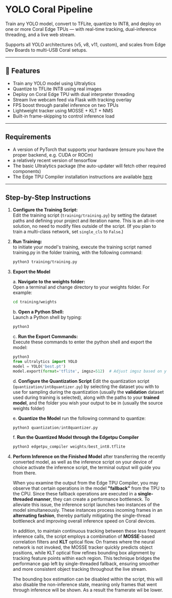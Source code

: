 # YOLO Coral Pipeline

Train any YOLO model, convert to TFLite, quantize to INT8, and deploy on one or more Coral Edge TPUs — with real-time tracking, dual-inference threading, and a live web stream.

Supports all YOLO architectures (v5, v8, v11, custom), and scales from Edge Dev Boards to multi-USB Coral setups.

---

## 🔧 Features

- Train any YOLO model using Ultralytics
- Quantize to TFLite INT8 using real images
- Deploy on Coral Edge TPU with dual interpreter threading
- Stream live webcam feed via Flask with tracking overlay
- FPS boost through parallel inference on two TPUs
- Lightweight tracker using MOSSE + KLT + NMS
- Built-in frame-skipping to control inference load

---

## Requirements

- A version of PyTorch that supports your hardware (ensure you have the proper backend, e.g. CUDA or ROCm)
- a relatively recent version of tensorflow
- The basic Ultralytics package (the auto-updater will fetch other required components)
- The Edge TPU Compiler installation instructions are available [here](https://coral.ai/docs/edgetpu/compiler/)

---

## Step-by-Step Instructions

1. **Configure the Training Script:**  
   Edit the training script (`training/training.py`) by setting the dataset paths and defining your project and iteration name. This is an all-in-one solution, no need to modify files outside of the script. (If you plan to train a multi-class network, set `single_cls` to `False`.)
   

2. **Run Training:**  
   to initiate your model's training, execute the training script named training.py in the folder training, with the following command:
   ```bash
   python3 training/training.py
   ```
   
3. **Export the Model**

   a. **Navigate to the weights folder:**  
      Open a terminal and change directory to your weights folder. For example:
      ```bash
      cd training/weights
      ```

   b. **Open a Python Shell:**  
      Launch a Python shell by typing:
      ```bash
      python3
      ```
      
   c. **Run the Export Commands:**  
      Execute these commands to enter the python shell and export the model:
      ```python
      python3
      from ultralytics import YOLO
      model = YOLO('best.pt')  
      model.export(format='tflite', imgsz=512)  # Adjust imgsz based on your trained model's image size
      ```

   d. **Configure the Quantization Script**
      Edit the quantization script (`quantization/int8quantizer.py`) by selecting the dataset you with to use for sampling during the quantization
   (usually the **validation** dataset used during training is selected),
    along with the paths to your **trained model**, and the folder you wish your output to be in (usually the source weights folder)

   e. **Quantize the Model**
      run the following command to quantize:
   ```python
   python3 quantization/int8quantizer.py
    ```

   f. **Run the Quantized Model through the Edgetpu Compiler**
   ```python
   python3 edgetpu_compiler weights/best_int8.tflite
    ```
   
   
4. **Perform Inference on the Finished Model**
   after transferring the recently converted model, as well as the inference script on your device of choice activate the inference script, the terminal output will guide you from there.

   When you examine the output from the Edge TPU Compiler, you may observe that certain operations in the model **"fallback"** from      the TPU to the CPU. Since these fallback operations are executed in a **single-threaded manner**, they can create a performance       bottleneck. To alleviate this issue, the inference script launches two instances of the model simultaneously. These instances     process incoming frames in an **alternating fashion**, thereby partially mitigating the single-thread bottleneck and improving        overall inference speed on Coral devices.

   In addition, to maintain continuous tracking between these less frequent inference calls, the script employs a combination of     **MOSSE**-based correlation filters and **KLT** optical flow. On frames where the neural network is not invoked, the MOSSE tracker        quickly predicts object positions, while KLT optical flow refines bounding box alignment by tracking feature points within        each region. This technique bridges the performance gap left by single-threaded fallback, ensuring smoother and more              consistent object tracking throughout the live stream.

   The bounding box estimation can be disabled within the script, this will also disable the non-inference state, meaning only frames that went through inference will be shown. As a result the framerate wil be lower. 

   
   
